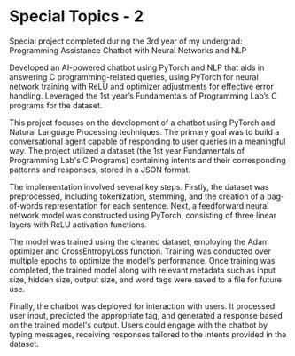 # Special Topics - 2
Special project completed during the 3rd year of my undergrad: Programming Assistance Chatbot with Neural Networks and NLP

Developed an AI-powered chatbot using PyTorch and NLP that aids in answering C programming-related queries, using PyTorch for neural network training with ReLU and optimizer adjustments for effective error handling.
Leveraged the 1st year’s Fundamentals of Programming Lab’s C programs for the dataset.

This project focuses on the development of a chatbot using PyTorch and Natural Language Processing techniques. The primary goal was to build a conversational agent capable of responding to user queries in a meaningful way. The project utilized a dataset (the 1st year Fundamentals of Programming Lab's C Programs) containing intents and their corresponding patterns and responses, stored in a JSON format.

The implementation involved several key steps. Firstly, the dataset was preprocessed, including tokenization, stemming, and the creation of a bag-of-words representation for each sentence. Next, a feedforward neural network model was constructed using PyTorch, consisting of three linear layers with ReLU activation functions.

The model was trained using the cleaned dataset, employing the Adam optimizer and CrossEntropyLoss function. Training was conducted over multiple epochs to optimize the model's performance. Once training was completed, the trained model along with relevant metadata such as input size, hidden size, output size, and word tags were saved to a file for future use.

Finally, the chatbot was deployed for interaction with users. It processed user input, predicted the appropriate tag, and generated a response based on the trained model's output. Users could engage with the chatbot by typing messages, receiving responses tailored to the intents provided in the dataset.
